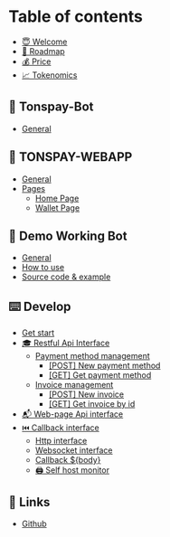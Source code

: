 # Table of contents

* [😇 Welcome](README.md)
* [🚀 Roadmap](roadmap.md)
* [💰 Price](price.md)
* [📈 Tokenomics](tokenomics.md)

## 🤖 Tonspay-Bot

* [General](tonspay-bot/general.md)

## 📱 TONSPAY-WEBAPP

* [General](tonspay-webapp/general.md)
* [Pages](tonspay-webapp/pages/README.md)
  * [Home Page](tonspay-webapp/pages/home-page.md)
  * [Wallet Page](tonspay-webapp/pages/wallet-page.md)

## 🚂 Demo Working Bot

* [General](demo-working-bot/general.md)
* [How to use](demo-working-bot/how-to-use.md)
* [Source code & example](demo-working-bot/source-code-and-example.md)

## ⌨️ Develop

* [Get start](develop/get-start.md)
* [🎓 Restful Api Interface](develop/restful-api-interface.md)
  * [Payment method management](develop/restful-api-interface/payment-method-management/README.md)
    * [\[POST\] New payment method](develop/restful-api-interface/payment-method-management/post-new-payment-method.md)
    * [\[GET\] Get payment method](develop/restful-api-interface/payment-method-management/get-get-payment-method.md)
  * [Invoice management](develop/restful-api-interface/invoice-management/README.md)
    * [\[POST\] New invoice](develop/restful-api-interface/invoice-management/post-new-invoice.md)
    * [\[GET\] Get invoice by id](develop/restful-api-interface/invoice-management/get-get-invoice-by-id.md)
* [📬 Web-page Api interface](develop/web-page-api-interface.md)
* [⏮️ Callback interface](develop/callback-interface/README.md)
  * [Http interface](develop/callback-interface/http-interface.md)
  * [Websocket interface](develop/callback-interface/websocket-interface.md)
  * [Callback ${body}](develop/callback-interface/callback-usd-body.md)
  * [🖨️ Self host monitor](develop/callback-interface/self-host-monitor.md)

## 🔗 Links

* [Github](https://github.com/tonspay)
